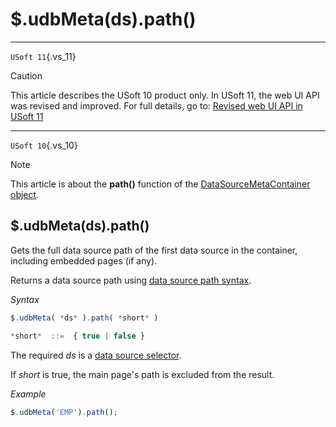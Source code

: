 # $.udbMeta(ds).path()



----

`USoft 11`{.vs_11}

> [!CAUTION]
> This article describes the USoft 10 product only.
> In USoft 11, the web UI API was revised and improved. For full details, go to:
> [Revised web UI API in USoft 11](/docs/Web%20and%20app%20UIs/UDB%20udb/Revised%20web%20UI%20API%20in%20USoft%2011.md)

----

`USoft 10`{.vs_10}

> [!NOTE]
> This article is about the **path()** function of the [DataSourceMetaContainer object](/docs/Web%20and%20app%20UIs/UDB%20DataSourceMetaContainer).

## **$.udbMeta(ds).path()**

Gets the full data source path of the first data source in the container, including embedded pages (if any).

Returns a data source path using [data source path syntax](/docs/Web%20and%20app%20UIs/Data%20sources/Data%20source%20path%20syntax.md).

*Syntax*

```js
$.udbMeta( *ds* ).path( *short* )

*short*  ::=  { true | false }
```

The required *ds* is a [data source selector](/docs/Web%20and%20app%20UIs/UDB%20DataSourceMetaContainer/UDB%20DataSourceMetaContainer%20object.md).

If *short* is true, the main page's path is excluded from the result.

*Example*

```js
$.udbMeta('EMP').path();

```

 